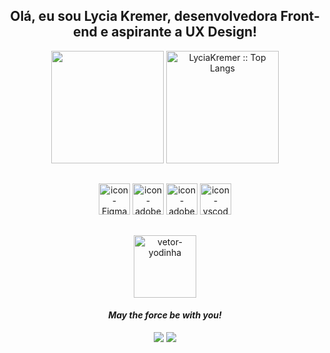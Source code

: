 <h2 align="center">Olá, eu sou Lycia Kremer, desenvolvedora Front-end e aspirante a UX Design!</h1>

<div align="center">
  <img height="180em" src="https://github-readme-stats.vercel.app/api?username=LyciaKremer&bg_color=000000&title_color=fff&text_color=0a9396&border_color=0a9396&show_icons=true&icon_color=fff"/>
  <img height="180em" src="https://github-readme-stats.vercel.app/api/top-langs/?username=LyciaKremer&langs_count=10&bg_color=000000&title_color=fff&text_color=fff&layout=compact&border_color=0a9396" alt="LyciaKremer :: Top Langs" />

##
  
<div align="Center">
  <img alt="icon-Figma" height="50" src="https://cdn.jsdelivr.net/gh/devicons/devicon/icons/figma/figma-original.svg"/>
  <img alt="icon-adobe-illustrator" height="50" src="https://cdn.jsdelivr.net/gh/devicons/devicon/icons/illustrator/illustrator-line.svg" />
  <img alt="icon-adobe-photoshop" height="50" src="https://cdn.jsdelivr.net/gh/devicons/devicon/icons/photoshop/photoshop-line.svg" />
  <img alt="icon-vscode" height="50" src="https://cdn.jsdelivr.net/gh/devicons/devicon/icons/vscode/vscode-original.svg" />
   
</div>
    
##

<div align="center">
  <img alt="vetor-yodinha" src="https://user-images.githubusercontent.com/32186405/137845535-0b2a0566-4595-4b14-8c88-d704f47b8f05.png" height="100" width="100"/>
  <h4 align="center"><i>May the force be with you!</i></h4>
</div>
  
<div align="center"> 
  <a alt="icon-gmail" href="mailto:lyciakremer@gmail.com"> <img src="https://img.shields.io/badge/-Gmail-%23333?style=for-the-badge&logo=gmail&logoColor=white" target="_blank"></a>
  <a alt="icon-linkedin" href="https://www.linkedin.com/in/lycia-kremer-02670b176/" target="_blank"><img src="https://img.shields.io/badge/-LinkedIn-%230077B5?style=for-the-badge&logo=linkedin&logoColor=white" target="_blank"></a> 
</div>

